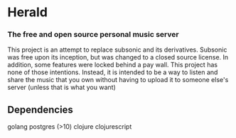 # Herald
### The free and open source personal music server

This project is an attempt to replace subsonic and its derivatives. Subsonic was
free upon its inception, but was changed to a closed source license. In 
addition, some features were locked behind a pay wall. This project has none of 
those intentions. Instead, it is intended to be a way to listen and share the 
music that you own without having to upload it to someone else's server (unless 
that is what you want)

## Dependencies
golang
postgres (>10)
clojure
clojurescript